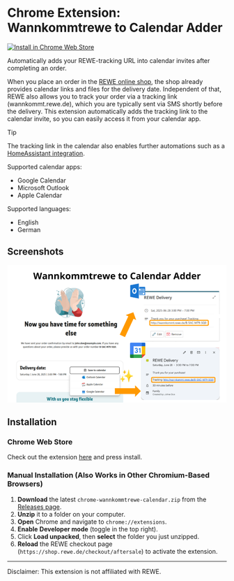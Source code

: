 # Chrome Extension: Wannkommtrewe to Calendar Adder

[![Install in Chrome Web Store](https://img.shields.io/badge/chrome_web_store-install_now-blue)](https://chromewebstore.google.com/detail/wannkommtrewe-kalendar-ei/bbomfkejcpcodlcaehllpoanjhkbfppm)

Automatically adds your REWE-tracking URL into calendar invites after completing an order.

When you place an order in the [REWE online shop](https://shop.rewe.de/), the shop already provides calendar links and files for the delivery date. Independent of that, REWE also allows you to track your order via a tracking link (wannkommt.rewe.de), which you are typically sent via SMS shortly before the delivery. This extension automatically adds the tracking link to the calendar invite, so you can easily access it from your calendar app.

> [!TIP]  
> The tracking link in the calendar also enables further automations such as a [HomeAssistant integration](https://github.com/toelke/rewe-lieferung-home-assistant).

Supported calendar apps:
- Google Calendar
- Microsoft Outlook
- Apple Calendar

Supported languages:
- English
- German

## Screenshots

![Promo](./assets/promo.png)

## Installation

### Chrome Web Store

Check out the extension [here](https://chrome.google.com/webstore/devconsole/a176ee0f-d390-4533-83ba-cd80b44978d9/bbomfkejcpcodlcaehllpoanjhkbfppm/edit) and press install. 

### Manual Installation (Also Works in Other Chromium-Based Browsers)

1. **Download** the latest `chrome-wannkommtrewe-calendar.zip` from the [Releases page](https://github.com/LinqLover/chrome-wannkommtrewe-calendar/releases).
2. **Unzip** it to a folder on your computer.  
3. **Open** Chrome and navigate to `chrome://extensions`.  
4. **Enable** **Developer mode** (toggle in the top right).  
5. Click **Load unpacked**, then **select** the folder you just unzipped.  
6. **Reload** the REWE checkout page (`https://shop.rewe.de/checkout/aftersale`) to activate the extension.

---

Disclaimer: This extension is not affiliated with REWE.
